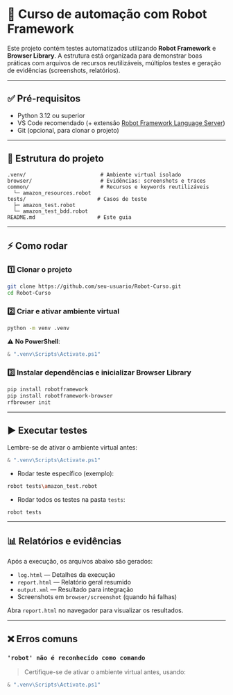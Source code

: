 # 🚀 Curso de automação com Robot Framework

Este projeto contém testes automatizados utilizando **Robot Framework** e **Browser Library**. A estrutura está organizada para demonstrar boas práticas com arquivos de recursos reutilizáveis, múltiplos testes e geração de evidências (screenshots, relatórios).

---

## ✅ Pré-requisitos

- Python 3.12 ou superior  
- VS Code recomendado (+ extensão [Robot Framework Language Server](https://marketplace.visualstudio.com/items?itemName=robocorp.robotframework-lsp))  
- Git (opcional, para clonar o projeto)

---

## 📂 Estrutura do projeto

```
.venv/                        # Ambiente virtual isolado
browser/                      # Evidências: screenshots e traces
common/                       # Recursos e keywords reutilizáveis
  └─ amazon_resources.robot
tests/                       # Casos de teste
  ├─ amazon_test.robot
  └─ amazon_test_bdd.robot
README.md                    # Este guia
```

---

## ⚡ Como rodar

### 1️⃣ Clonar o projeto

```bash
git clone https://github.com/seu-usuario/Robot-Curso.git
cd Robot-Curso
```

### 2️⃣ Criar e ativar ambiente virtual

```bash
python -m venv .venv
```

⚠️ **No PowerShell**:

```powershell
& ".venv\Scripts\Activate.ps1"
```

### 3️⃣ Instalar dependências e inicializar Browser Library

```bash
pip install robotframework
pip install robotframework-browser
rfbrowser init
```

---

## ▶️ Executar testes

Lembre-se de ativar o ambiente virtual antes:

```powershell
& ".venv\Scripts\Activate.ps1"
```

- Rodar teste específico (exemplo):

```bash
robot tests\amazon_test.robot
```

- Rodar todos os testes na pasta `tests`:

```bash
robot tests
```
---

## 📊 Relatórios e evidências

Após a execução, os arquivos abaixo são gerados:

- `log.html` — Detalhes da execução  
- `report.html` — Relatório geral resumido  
- `output.xml` — Resultado para integração  
- Screenshots em `browser/screenshot` (quando há falhas)

Abra `report.html` no navegador para visualizar os resultados.

---

## ❌ Erros comuns

### `'robot' não é reconhecido como comando`

> Certifique-se de ativar o ambiente virtual antes, usando:

```powershell
& ".venv\Scripts\Activate.ps1"
```
